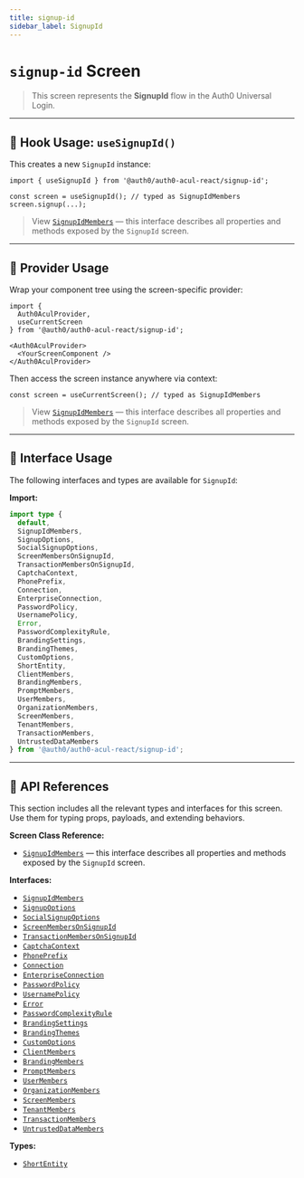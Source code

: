```yaml
---
title: signup-id
sidebar_label: SignupId
---
```


# `signup-id` Screen

> This screen represents the **SignupId** flow in the Auth0 Universal Login.

---

## 🔹 Hook Usage: `useSignupId()`

This creates a new `SignupId` instance:

```tsx
import { useSignupId } from '@auth0/auth0-acul-react/signup-id';

const screen = useSignupId(); // typed as SignupIdMembers
screen.signup(...);
```

> View [`SignupIdMembers`](https://auth0.github.io/universal-login/interfaces/Classes.SignupIdMembers.html) — this interface describes all properties and methods exposed by the `SignupId` screen.

---

## 🔹 Provider Usage

Wrap your component tree using the screen-specific provider:

```tsx
import {
  Auth0AculProvider,
  useCurrentScreen
} from '@auth0/auth0-acul-react/signup-id';

<Auth0AculProvider>
  <YourScreenComponent />
</Auth0AculProvider>
```

Then access the screen instance anywhere via context:

```tsx
const screen = useCurrentScreen(); // typed as SignupIdMembers
```

> View [`SignupIdMembers`](https://auth0.github.io/universal-login/interfaces/Classes.SignupIdMembers.html) — this interface describes all properties and methods exposed by the `SignupId` screen.

---

## 🔹 Interface Usage

The following interfaces and types are available for `SignupId`:

**Import:**

```ts
import type {
  default,
  SignupIdMembers,
  SignupOptions,
  SocialSignupOptions,
  ScreenMembersOnSignupId,
  TransactionMembersOnSignupId,
  CaptchaContext,
  PhonePrefix,
  Connection,
  EnterpriseConnection,
  PasswordPolicy,
  UsernamePolicy,
  Error,
  PasswordComplexityRule,
  BrandingSettings,
  BrandingThemes,
  CustomOptions,
  ShortEntity,
  ClientMembers,
  BrandingMembers,
  PromptMembers,
  UserMembers,
  OrganizationMembers,
  ScreenMembers,
  TenantMembers,
  TransactionMembers,
  UntrustedDataMembers
} from '@auth0/auth0-acul-react/signup-id';
```

---

## 🔸 API References

This section includes all the relevant types and interfaces for this screen. Use them for typing props, payloads, and extending behaviors.

**Screen Class Reference:**  
- [`SignupIdMembers`](https://auth0.github.io/universal-login/interfaces/Classes.SignupIdMembers.html) — this interface describes all properties and methods exposed by the `SignupId` screen.

**Interfaces:**
- [`SignupIdMembers`](https://auth0.github.io/universal-login/interfaces/Classes.SignupIdMembers.html)
- [`SignupOptions`](https://auth0.github.io/universal-login/interfaces/Classes.SignupOptions.html)
- [`SocialSignupOptions`](https://auth0.github.io/universal-login/interfaces/Classes.SocialSignupOptions.html)
- [`ScreenMembersOnSignupId`](https://auth0.github.io/universal-login/interfaces/Classes.ScreenMembersOnSignupId.html)
- [`TransactionMembersOnSignupId`](https://auth0.github.io/universal-login/interfaces/Classes.TransactionMembersOnSignupId.html)
- [`CaptchaContext`](https://auth0.github.io/universal-login/interfaces/Classes.CaptchaContext.html)
- [`PhonePrefix`](https://auth0.github.io/universal-login/interfaces/Classes.PhonePrefix.html)
- [`Connection`](https://auth0.github.io/universal-login/interfaces/Classes.Connection.html)
- [`EnterpriseConnection`](https://auth0.github.io/universal-login/interfaces/Classes.EnterpriseConnection.html)
- [`PasswordPolicy`](https://auth0.github.io/universal-login/interfaces/Classes.PasswordPolicy.html)
- [`UsernamePolicy`](https://auth0.github.io/universal-login/interfaces/Classes.UsernamePolicy.html)
- [`Error`](https://auth0.github.io/universal-login/interfaces/Classes.Error.html)
- [`PasswordComplexityRule`](https://auth0.github.io/universal-login/interfaces/Classes.PasswordComplexityRule.html)
- [`BrandingSettings`](https://auth0.github.io/universal-login/interfaces/Classes.BrandingSettings.html)
- [`BrandingThemes`](https://auth0.github.io/universal-login/interfaces/Classes.BrandingThemes.html)
- [`CustomOptions`](https://auth0.github.io/universal-login/interfaces/Classes.CustomOptions.html)
- [`ClientMembers`](https://auth0.github.io/universal-login/interfaces/Classes.ClientMembers.html)
- [`BrandingMembers`](https://auth0.github.io/universal-login/interfaces/Classes.BrandingMembers.html)
- [`PromptMembers`](https://auth0.github.io/universal-login/interfaces/Classes.PromptMembers.html)
- [`UserMembers`](https://auth0.github.io/universal-login/interfaces/Classes.UserMembers.html)
- [`OrganizationMembers`](https://auth0.github.io/universal-login/interfaces/Classes.OrganizationMembers.html)
- [`ScreenMembers`](https://auth0.github.io/universal-login/interfaces/Classes.ScreenMembers.html)
- [`TenantMembers`](https://auth0.github.io/universal-login/interfaces/Classes.TenantMembers.html)
- [`TransactionMembers`](https://auth0.github.io/universal-login/interfaces/Classes.TransactionMembers.html)
- [`UntrustedDataMembers`](https://auth0.github.io/universal-login/interfaces/Classes.UntrustedDataMembers.html)


**Types:**
- [`ShortEntity`](https://auth0.github.io/universal-login/types/Classes.ShortEntity.html)
